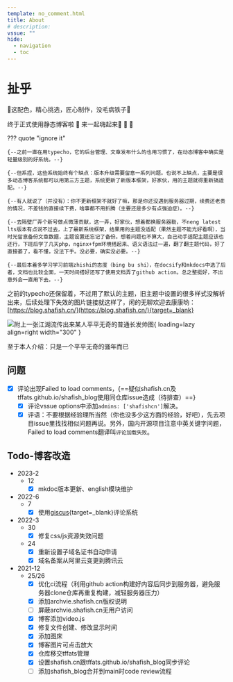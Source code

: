 ```yaml
---
template: no_comment.html
title: About
# description: 
vssue: ""
hide:
  - navigation
  - toc
---
```


# 扯乎

:bell:这配色，精心挑选，匠心制作，没毛病铁子:bell:

终于正式使用静态博客啦 :sparkler:  来一起嗨起来:tada: :tada: :tada:

??? quote "ignore it"

    {--之前一直在用typecho，它的后台管理、文章发布什么的也用习惯了，在动态博客中确实是轻量级别的好系统。--}

    {--但系捏，这些系统始终有个缺点：版本升级需要留意一系列问题。也说不上缺点，主要是很多动态博客系统都可以用第三方主题，系统更新了新版本框架，好家伙，用的主题就得重新搞适配。--}

    {--有人就说了（并没有）：你不更新框架不就好了嘛，那是你还没遇到服务器过期，续费还老贵的情况，不差钱的直接续下费，啥事都不用折腾（主要还是多少有点强迫症）。--}

    {--去隔壁厂弄个新号做点微薄贡献，这一弄，好家伙，想着都换服务器勒，不neng latest lts版本有点说不过去，上了最新系统框架，结果用的主题没适配（果然主题不能光好看啊），当时光留意备份文章数据，主题设置还忘记了备份。想着问题也不算大，自己动手适配主题应该也还行，下班后学了几天php，nginx+fpm环境搭起来、语义语法过一遍，翻了翻主题代码，好了直接萎了，看不懂，没法下手。没必要，确实没必要。--}

    {--最后本着多学习学习前端zhishi的态度（bing bu shi），在docsify和mkdocs中选了后者，文档也比较全面，一天时间搭好还写了使用文档弄了github action。总之整挺好，不出意外会一直用下去。--}

之前的typecho还保留着，不过用了默认的主题，旧主题中设置的很多样式没解析出来，后续处理下失效的图片链接就这样了，闲的无聊欢迎去康康哟：[https://blog.shafish.cn/](https://blog.shafish.cn/){target=_blank}

![附上一张江湖流传出来某人平平无奇的普通长发帅图](https://picture.cdn.shafish.cn/blog/about/head.png "精神小伙"){ loading=lazy align=right width="300" }

至于本人介绍：只是一个平平无奇的骚年而已

<!-- <figure markdown>
  ![WeChat_Official_Account](https://picture.cdn.shafish.cn/blog/wechat/Official_Account3.png "now啥内容也没有"){ loading=lazy }
  <figcaption>WeChat_Official_Account</figcaption>
</figure> -->

## 问题

- [x] 评论出现Failed to load comments，{==疑似shafish.cn及tffats.github.io/shafish_blog使用同仓库issue造成（待排查）==}
    - [x] 评论vssue options中添加`admins: ['shafishcn']`解决。
    - [x] 评语：不要根据经验理所当然（你也没多少这方面的经验，好吧），先去项目issue里找找相似问题再说。另外，国内开源项目注意中英关键字问题，Failed to load comments翻译叫`评论加载失败`。

## Todo-博客改造

- 2023-2
    - 12
        - [x] mkdoc版本更新、english模块维护

- 2022-6
    - 7
        - [x] 使用[giscus](https://giscus.app/){target=_blank}评论系统
- 2022-3
    - 30
        - [x] 修复css/js资源失效问题
    - 24
        - [x] 重新设置子域名证书自动申请
        - [x] 域名备案从阿里云变更到腾讯云

- 2021-12
    - 25/26
        - [x] 优化ci流程（利用github action构建好内容后同步到服务器，避免服务器clone仓库再重复构建，减轻服务器压力）
        - [x] 添加archvie.shafish.cn版权说明
        - [ ] 屏蔽archvie.shafish.cn无用户访问
        - [x] 博客添加video.js
        - [x] 修复文件创建、修改显示时间
        - [x] 添加图床
        - [x] 博客图片可点击放大
        - [x] 仓库移交tffats管理
        - [x] 设置shafish.cn跟tffats.github.io/shafish_blog同步评论
        - [ ] 添加shafish_blog合并到main时code review流程

